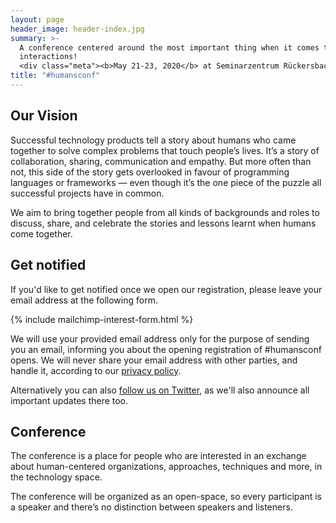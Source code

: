 ```yaml
---
layout: page
header_image: header-index.jpg
summary: >-
  A conference centered around the most important thing when it comes to impactful technology products: People & their
  interactions!
  <div class="meta"><b>May 21-23, 2020</b> at Seminarzentrum Rückersbach</div>
title: "#humansconf"
---
```


## Our Vision

Successful technology products tell a story about humans who came together to solve complex problems that
touch people’s lives. It’s a story of collaboration, sharing, communication and empathy. But more often than
not, this side of the story gets overlooked in favour of programming languages or frameworks — even though
it’s the one piece of the puzzle all successful projects have in common.

We aim to bring together people from all kinds of backgrounds and roles to discuss, share, and celebrate the
stories and lessons learnt when humans come together.

## Get notified

If you'd like to get notified once we open our registration, please leave your email address at the following form.

{% include mailchimp-interest-form.html %}

We will use your provided email address only for the purpose of sending you an email, informing you about the
opening registration of #humansconf opens. We will never share your email address with other parties, and handle it,
according to our [privacy policy](/imprint).

Alternatively you can also [follow us on Twitter](https://twitter.com/humansconf), as we'll also announce all important
updates there too.

## Conference

The conference is a place for people who are interested in an exchange about human-centered
organizations, approaches, techniques and more, in the technology space.

The conference will be organized as an open-space, so every participant is a speaker and there’s no distinction
between speakers and listeners.
